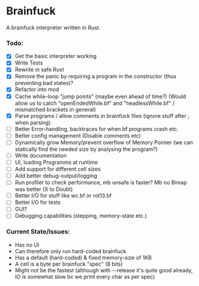 # Brainfuck
A brainfuck interpreter written in Rust.

### Todo:

- [X] Get the basic interpreter working
- [X] Write Tests
- [X] Rewrite in safe Rust
- [X] Remove the panic by requiring a program in the constructor (thus preventing bad states)?
- [X] Refactor into mod
- [X] Cache while-loop "jump points" (maybe even ahead of time?) (Would allow us to catch "openEndedWhile.bf" and "headlessWhile.bf" / mismatched brackets in general)
- [X] Parse programs / allow comments in brainfuck files (ignore stuff after ; when parsing)
- [ ] Better Error-handling, backtraces for when bf programs crash etc.
- [ ] Better config management (Disable comments etc)
- [ ] Dynamically grow Memory/prevent overflow of Memory Pointer (we can statically find the needed size by analysing the program?)
- [ ] Write documentation
- [ ] UI, loading Programms at runtime
- [ ] Add support for different cell sizes
- [ ] Add better debug-output/logging
- [ ] Run profiler to check performance, mb unsafe is faster? Mb no Bimap was better (X to Doubt)
- [ ] Better I/O for stuff like wc.bf or rot13.bf
- [ ] Better I/O for tests
- [ ] GUI?
- [ ] Debugging capabilities (stepping, memory-state etc.)

### Current State/Issues:

- Has no UI
- Can therefore only run hard-coded brainfuck
- Has a default (hard-coded) & fixed memory-size of 1KB
- A cell is a byte per brainfuck "spec" (8 bits)
- Might not be the fastest (although with --release it's quite good already, IO is somewhat slow bc we print every char as per spec)
